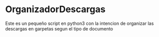 # OrganizadorDescargas
Este es un pequeño script en python3 con la intencion de organizar las descargas en garpetas segun el tipo de documento
